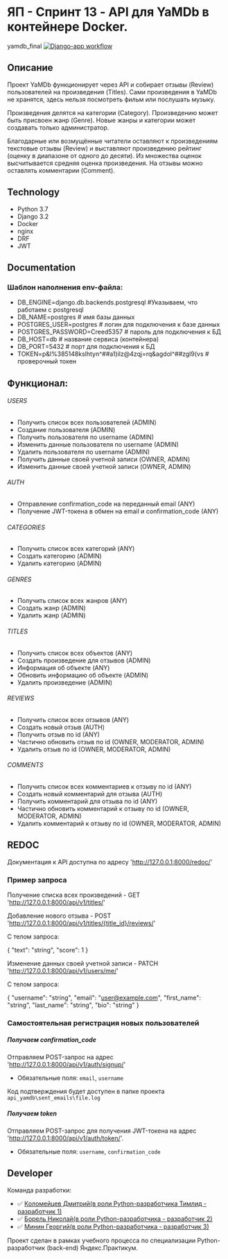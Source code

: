 # ЯП - Спринт 13 - API для YaMDb в контейнере Docker.

yamdb_final
[![Django-app workflow](https://github.com/Certelen/yamdb_final/actions/workflows/yamdb_workflow.yml/badge.svg)](https://github.com/Certelen/yamdb_final/actions/workflows/yamdb_workflow.yml)

## Описание
Проект YaMDb функционирует через API и собирает отзывы (Review) пользователей на произведения (Titles). 
Сами произведения в YaMDb не хранятся, здесь нельзя посмотреть фильм или послушать музыку.

Произведения делятся на категории (Category). 
Произведению может быть присвоен жанр (Genre). 
Новые жанры и категории может создавать только администратор.

Благодарные или возмущённые читатели оставляют к произведениям текстовые отзывы (Review) и выставляют произведению рейтинг (оценку в диапазоне от одного до десяти). Из множества оценок высчитывается средняя оценка произведения.
На отзывы можно оставлять комментарии (Comment).


## Technology
- Python 3.7
- Django 3.2
- Docker
- nginx
- DRF
- JWT


## Documentation

### Шаблон наполнения env-файла:
- DB_ENGINE=django.db.backends.postgresql #Указываем, что работаем с postgresql
- DB_NAME=postgres # имя базы данных
- POSTGRES_USER=postgres # логин для подключения к базе данных
- POSTGRES_PASSWORD=Creed5357 # пароль для подключения к БД
- DB_HOST=db # название сервиса (контейнера)
- DB_PORT=5432 # порт для подключения к БД
- TOKEN=p&l%385148kslhtyn^##a1)ilz@4zqj=rq&agdol^##zgl9(vs # проверочный токен

## Функционал:
###### USERS
- Получить список всех пользователей (ADMIN)
- Создание пользователя (ADMIN)
- Получить пользователя по username (ADMIN)
- Изменить данные пользователя по username (ADMIN)
- Удалить пользователя по username (ADMIN)
- Получить данные своей учетной записи (OWNER, ADMIN)
- Изменить данные своей учетной записи (OWNER, ADMIN)
###### AUTH
- Отправление confirmation_code на переданный email (ANY)
- Получение JWT-токена в обмен на email и confirmation_code (ANY)
###### CATEGORIES
- Получить список всех категорий (ANY)
- Создать категорию (ADMIN)
- Удалить категорию (ADMIN)
###### GENRES
- Получить список всех жанров (ANY)
- Создать жанр (ADMIN)
- Удалить жанр (ADMIN)
###### TITLES
- Получить список всех объектов (ANY)
- Создать произведение для отзывов (ADMIN)
- Информация об объекте (ANY)
- Обновить информацию об объекте (ADMIN)
- Удалить произведение (ADMIN)
###### REVIEWS
- Получить список всех отзывов (ANY)
- Создать новый отзыв (AUTH)
- Получить отзыв по id (ANY)
- Частично обновить отзыв по id (OWNER, MODERATOR, ADMIN)
- Удалить отзыв по id (OWNER, MODERATOR, ADMIN)
###### COMMENTS
- Получить список всех комментариев к отзыву по id (ANY)
- Создать новый комментарий для отзыва (AUTH)
- Получить комментарий для отзыва по id (ANY)
- Частично обновить комментарий к отзыву по id (OWNER, MODERATOR, ADMIN)
- Удалить комментарий к отзыву по id (OWNER, MODERATOR, ADMIN)

## REDOC
Документация к API доступна по адресу 'http://127.0.0.1:8000/redoc/'

### Пример запроса
Получение списка всех произведений - GET 'http://127.0.0.1:8000/api/v1/titles/'

Добавление нового отзыва - POST 'http://127.0.0.1:8000/api/v1/titles/{title_id}/reviews/'

С телом запроса:

{
  "text": "string",
  "score": 1
}

Изменение данных своей учетной записи - PATCH 'http://127.0.0.1:8000/api/v1/users/me/'

С телом запроса:

{
  "username": "string",
  "email": "user@example.com",
  "first_name": "string",
  "last_name": "string",
  "bio": "string"
}


### Самостоятельная регистрация новых пользователей

##### Получаем confirmation_code

Отправляем POST-запрос на адрес 'http://127.0.0.1:8000/api/v1/auth/signup/'

- Обязательные поля: `email`, `username`

Код подтверждения будет доступен в папке проекта `api_yamdb\sent_emails\file.log`

##### Получаем token
Отправляем POST-запрос для получения JWT-токена на адрес 'http://127.0.0.1:8000/api/v1/auth/token/'.
- Обязательные поля: `username`, `confirmation_code`


## Developer

Команда разработки:
- :white_check_mark: [Коломейцев Дмитрий(в роли Python-разработчика Тимлид - разработчик 1)](https://github.com/Certelen)
- :white_check_mark: [Борель Николай(в роли Python-разработчика - разработчик 2)](https://github.com/nikolaiborel)
- :white_check_mark: [Минин Георгий(в роли Python-разработчика - разработчик 3)](https://github.com/georgy-min)


Проект сделан в рамках учебного процесса по специализации Python-разработчик (back-end) Яндекс.Практикум.
